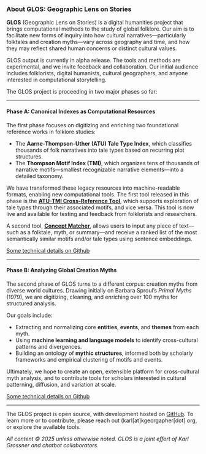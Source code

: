 ### About GLOS: Geographic Lens on Stories

**GLOS** (Geographic Lens on Stories) is a digital humanities project that brings computational methods to the study of global folklore. Our aim is to facilitate new forms of inquiry into how cultural narratives—particularly folktales and creation myths—vary across geography and time, and how they may reflect shared human concerns or distinct cultural values.

GLOS output is currently in alpha release. The tools and methods are experimental, and we invite feedback and collaboration. Our initial audience includes folklorists, digital humanists, cultural geographers, and anyone interested in computational storytelling.

The GLOS project is proceeding in two major phases so far:

---

#### Phase A: Canonical Indexes as Computational Resources

The first phase focuses on digitizing and enriching two foundational reference works in folklore studies:

- The **Aarne-Thompson-Uther (ATU) Tale Type Index**, which classifies thousands of folk narratives into tale types based on recurring plot structures.
- The **Thompson Motif Index (TMI)**, which organizes tens of thousands of narrative motifs—smallest recognizable narrative elements—into a detailed taxonomy.

We have transformed these legacy resources into machine-readable formats, enabling new computational tools. The first tool released in this phase is the [**ATU-TMI Cross-Reference Tool**](/atu_tmi_v2), which supports exploration of tale types through their associated motifs, and vice versa. This tool is now live and available for testing and feedback from folklorists and researchers.

A second tool, [**Concept Matcher**](/explore), allows users to input any piece of text—such as a folktale, myth, or summary—and receive a ranked list of the most semantically similar motifs and/or tale types using sentence embeddings.

[Some technical details on Github](https://github.com/kgeographer/glos/blob/main/README_phase1.md)

---

#### Phase B: Analyzing Global Creation Myths

The second phase of GLOS turns to a different corpus: creation myths from diverse world cultures. Drawing initially on Barbara Sproul’s *Primal Myths* (1979), we are digitizing, cleaning, and enriching over 100 myths for structured analysis.

Our goals include:
- Extracting and normalizing core **entities**, **events**, and **themes** from each myth.
- Using **machine learning and language models** to identify cross-cultural patterns and divergences.
- Building an ontology of **mythic structures**, informed both by scholarly frameworks and empirical clustering of motifs and events.

Ultimately, we hope to create an open, extensible platform for cross-cultural myth analysis, and to contribute tools for scholars interested in cultural patterning, diffusion, and variation at scale.

[Some technical details on Github](https://github.com/kgeographer/glos/blob/main/README_myths.md)

---

The GLOS project is open source, with development hosted on [GitHub](https://github.com/kgeographer/glos). To learn more or to contribute, please reach out (karl[at]kgeorgapher[dot] org, or explore the available tools.

*All content © 2025 unless otherwise noted. GLOS is a joint effort of Karl Grossner and chatbot collaborators.*